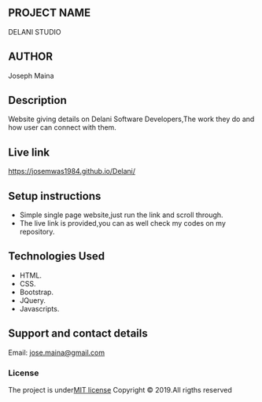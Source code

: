 ## PROJECT NAME
DELANI STUDIO
## AUTHOR
Joseph Maina
## Description
Website giving details on Delani Software Developers,The work they do and how user can connect with them.
## Live link
https://josemwas1984.github.io/Delani/
## Setup instructions
* Simple single page website,just run the link and scroll through.
* The live link is provided,you can as well check my codes on my repository. 
## Technologies Used
* HTML.
* CSS.
* Bootstrap.
* JQuery.
* Javascripts.
## Support and contact details
Email: jose.maina@gmail.com
### License
The project is under[MIT license](https://github.com/calvince/Delani-Studio/blob/master/LICENSE)
Copyright &copy; 2019.All rigths reserved